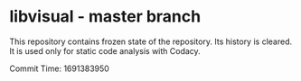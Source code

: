 # libvisual - master branch

This repository contains frozen state of the repository.
Its history is cleared. It is used only for static code
analysis with Codacy.

Commit Time: 1691383950